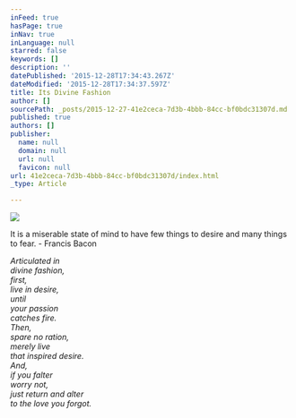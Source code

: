 ```yaml
---
inFeed: true
hasPage: true
inNav: true
inLanguage: null
starred: false
keywords: []
description: ''
datePublished: '2015-12-28T17:34:43.267Z'
dateModified: '2015-12-28T17:34:37.597Z'
title: Its Divine Fashion
author: []
sourcePath: _posts/2015-12-27-41e2ceca-7d3b-4bbb-84cc-bf0bdc31307d.md
published: true
authors: []
publisher:
  name: null
  domain: null
  url: null
  favicon: null
url: 41e2ceca-7d3b-4bbb-84cc-bf0bdc31307d/index.html
_type: Article

---
```

![](https://s3-us-west-2.amazonaws.com/the-grid-img/p/a2dfa608ad50b61d75e894670cbf1fde62c729e6.jpg)

It is a miserable state of mind to have few things to desire and many things to fear. - Francis Bacon

_Articulated in  
divine fashion,  
first,  
live in desire,  
until   
your passion   
catches fire.  
Then,   
spare no ration,  
merely live   
that inspired desire.  
And,  
if you falter  
worry not,  
just return and alter   
to the love you forgot._